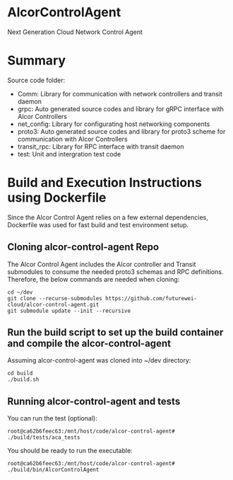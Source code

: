 # AlcorControlAgent
Next Generation Cloud Network Control Agent

# Summary
Source code folder:

- Comm: Library for communication with network controllers and transit daemon
- grpc: Auto generated source codes and library for gRPC interface with Alcor Controllers
- net_config: Library for configurating host networking components
- proto3: Auto generated source codes and library for proto3 scheme for communication with Alcor Controllers
- transit_rpc: Library for RPC interface with transit daemon
- test: Unit and intergration test code

# Build and Execution Instructions using Dockerfile
Since the Alcor Control Agent relies on a few external dependencies, Dockerfile was used for fast build and test environment setup.

## Cloning alcor-control-agent Repo
The Alcor Control Agent includes the Alcor controller and Transit submodules to consume the needed proto3 schemas and RPC definitions. Therefore, the below commands are needed when cloning:

```Shell
cd ~/dev
git clone --recurse-submodules https://github.com/futurewei-cloud/alcor-control-agent.git
git submodule update --init --recursive
```

## Run the build script to set up the build container and compile the alcor-control-agent
Assuming alcor-control-agent was cloned into ~/dev directory:
```Shell
cd build
./build.sh
```
## Running alcor-control-agent and tests
You can run the test (optional):
```Shell
root@ca62b6feec63:/mnt/host/code/alcor-control-agent# ./build/tests/aca_tests
```

You should be ready to run the executable:
```Shell
root@ca62b6feec63:/mnt/host/code/alcor-control-agent# ./build/bin/AlcorControlAgent
```
